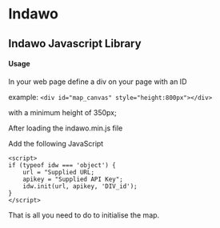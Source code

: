 # Indawo
## Indawo Javascript Library 


#### Usage

In your web page define a div on your page with an ID

example:
`<div id="map_canvas" style="height:800px"></div>` 

with a minimum height of 350px;
  
After loading the indawo.min.js file

Add the following JavaScript
```
<script>
if (typeof idw === 'object') {
    url = "Supplied URL;
    apikey = "Supplied API Key";
    idw.init(url, apikey, 'DIV_id');
}
</script>
```

That is all you need to do to initialise the map.


  
